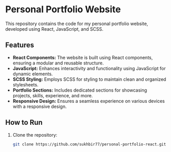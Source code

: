 # Personal Portfolio Website

This repository contains the code for my personal portfolio website, developed using React, JavaScript, and SCSS.

## Features

- **React Components:** The website is built using React components, ensuring a modular and reusable structure.
- **JavaScript:** Enhances interactivity and functionality using JavaScript for dynamic elements.
- **SCSS Styling:** Employs SCSS for styling to maintain clean and organized stylesheets.
- **Portfolio Sections:** Includes dedicated sections for showcasing projects, skills, experience, and more.
- **Responsive Design:** Ensures a seamless experience on various devices with a responsive design.

## How to Run

1. Clone the repository:

   ```bash
   git clone https://github.com/sukhbir77/personal-portfolio-react.git
